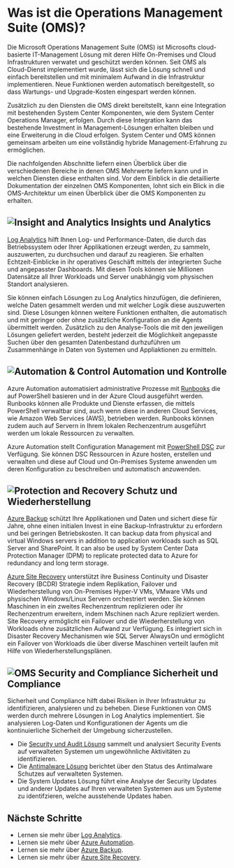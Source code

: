 <properties
   pageTitle="Operations Management Suite (OMS) overview | Microsoft Azure"
   description="Microsoft Operations Management Suite (OMS) is Microsoft's cloud-based IT management solution that helps you manage and protect your on-premises and cloud infrastructure.  This article identifies the different services included in OMS and provides links to their detailed content."
   services="operations-management-suite"
   documentationCenter=""
   authors="bwren"
   manager="jwhit"
   editor="tysonn" />
<tags
   ms.service="operations-management-suite"
   ms.devlang="na"
   ms.topic="get-started-article"
   ms.tgt_pltfrm="na"
   ms.workload="infrastructure-services"
   ms.date="10/24/2016"
   ms.author="bwren" />

# Was ist die Operations Management Suite (OMS)?

Die Microsoft Operations Management Suite (OMS) ist Microsofts cloud-basierte IT-Management Lösung mit deren Hilfe On-Premises und Cloud Infrastrukturen verwatet und geschützt werden können.  Seit OMS als Cloud-Dienst implementiert wurde, lässt sich die Lösung schnell und einfach bereitstellen und mit minimalem Aufwand in die Infrastruktur implementieren.  Neue Funktionen werden automatisch bereitgestellt, so dass Wartungs- und Upgrade-Kosten eingespart werden können.

Zusätzlich zu den Diensten die OMS direkt bereitstellt, kann eine Integration mit bestehenden System Center Komponenten, wie dem System Center Operations Manager, erfolgen.  Durch diese Integration kann das bestehende Investment in Management-Lösungen erhalten bleiben und eine Erweiterung in die Cloud erfolgen.  System Center und OMS können gemeinsam arbeiten um eine vollständig hybride Management-Erfahrung zu ermöglichen.

Die nachfolgenden Abschnitte liefern einen Überblick über die verschiedenen Bereiche in denen OMS Mehrwerte liefern kann und in welchen Diensten diese enthalten sind.  Vor dem Einblick in die detaillierte Dokumentation der einzelnen OMS Komponenten, lohnt sich ein Blick in die OMS-Architektur um einen Überblick über die OMS Komponenten zu erhalten.


## ![Insight and Analytics](media/operations-management-suite-overview/icon-insight-analytics.png) Insights und Analytics

[Log Analytics](http://azure.microsoft.com/documentation/services/log-analytics) hilft Ihnen Log- und Performance-Daten, die durch das Betriebssystem oder Ihrer Applikationen erzeugt werden, zu sammeln, auszuwerten, zu durchsuchen und darauf zu reagieren.  Sie erhalten Echtzeit-Einblicke in ihr operatives Geschäft mittels der integrierten Suche und angepasster Dashboards.  Mit diesen Tools können sie Millionen Datensätze all Ihrer Workloads und Server unabhängig vom physischen Standort analysieren.

Sie können einfach Lösungen zu Log Analytics hinzufügen, die definieren, welche Daten gesammelt werden und mit welcher Logik diese auszuwerten sind.  Diese Lösungen können weitere Funktionen enthalten, die automatisch und mit geringer oder ohne zusätzliche Konfiguration an die Agents übermittelt werden.  Zusätzlich zu den Analyse-Tools die mit den jeweiligen Lösungen geliefert werden, besteht jederzeit die Möglichkeit angepasste Suchen über den gesamten Datenbestand durhzuführen um Zusammenhänge in Daten von Systemen und Appliaktionen zu ermitteln.


## ![Automation & Control](media/operations-management-suite-overview/icon-automation-control.png) Automation und Kontrolle

Azure Automation automatisiert administrative Prozesse mit [Runbooks](../automation/automation-runbook-types.md) die auf PowerShell basieren und in der Azure Cloud ausgeführt werden.  Runbooks können alle Produkte und Dienste erfassen, die mittels PowerShell verwaltbar sind, auch wenn diese in anderen Cloud Services, wie Amazon Web Services (AWS), betrieben werden.  Runbooks können zudem auch auf Servern in Ihrem lokalen Rechenzentrum ausgeführt werden um lokale Ressourcen zu verwalten.

Azure Automation stellt Configuration Management mit [PowerShell DSC](../automation/automation-dsc-overview.md) zur Verfügung.  Sie können DSC Ressourcen in Azure hosten, erstellen und verwalten und diese auf Cloud und On-Premises Systeme anwenden um deren Konfiguration zu beschreiben und automatisch anzuwenden.


## ![Protection and Recovery](media/operations-management-suite-overview/icon-protection-recovery.png) Schutz und Wiederherstellung

[Azure Backup](http://azure.microsoft.com/documentation/services/backup) schützt Ihre Applikationen und Daten und sichert diese für Jahre, ohne einen initialen Invest in eine Backup-Infrastruktur zu erfordern und bei geringen Betriebskosten.  It can backup data from physical and virtual Windows servers in addition to application workloads such as SQL Server and SharePoint.  It can also be used by System Center Data Protection Manager (DPM) to replicate protected data to Azure for redundancy and long term storage.

[Azure Site Recovery](http://azure.microsoft.com/documentation/services/site-recovery) unterstützt ihre Business Continuity und Disaster Recovery (BCDR) Strategie indem Replikation, Failover und Wiederherstellung von On-Premises Hyper-V VMs, VMware VMs und physischen Windows/Linux Servern orchestriert werden.  Sie können Maschinen in ein zweites Rechenzentrum replizieren oder ihr Rechenzentrum erweitern, indem Mschinen nach Azure repliziert werden.  Site Recovery ermöglicht ein Failover und die Wiederherstellung von Workloads ohne zusätzlichen Aufwand zur Verfügung. Es integriert sich in Disaster Recovery Mechanismen wie SQL Server AlwaysOn und ermöglicht ein Failover von Workloads die über diverse Maschinen verteilt laufen mit Hilfe von Wiederherstellungsplänen.


## ![OMS Security and Compliance](media/operations-management-suite-overview/icon-security-compliance.png) Sicherheit und Compliance
Sicherheit und Compliance hilft dabei Risiken in Ihrer Infrastruktur zu identifizieren, analysieren und zu beheben.  Diese Funktionen von OMS werden durch mehrere Lösungen in Log Analytics implementiert. Sie analysieren Log-Daten und Konfigurationen der Agents um die kontinuierliche Sicherheit der Umgebung sicherzustellen.

- Die [Security und Audit Lösung](oms-security-getting-started.md ) sammelt und analysiert Security Events auf verwalteten Systemen um ungewöhnliche Aktivitäten zu identifizieren.
- Die [Antimalware Lösung](log-analytics-malware.md ) berichtet über den Status des Antimalware Schutzes auf verwalteten Systemen.
- Die System Updates Lösung führt eine Analyse der Security Updates und anderer Updates auf Ihren verwalteten Systemen aus um Systeme zu identifzieren, welche ausstehende Updates haben.


## Nächste Schritte
- Lernen sie mehr über [Log Analytics](http://azure.microsoft.com/documentation/services/log-analytics).
- Lernen sie mehr über [Azure Automation](../automation/automation-intro.md).
- Lernen sie mehr über [Azure Backup](http://azure.microsoft.com/documentation/services/backup).
- Lernen sie mehr über [Azure Site Recovery](http://azure.microsoft.com/documentation/services/site-recovery).
